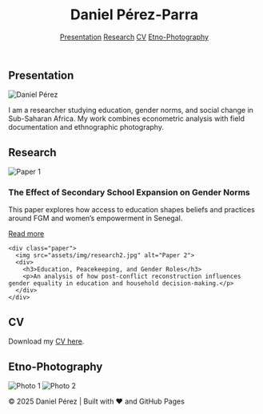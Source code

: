 
<!DOCTYPE html>
<html lang="en">
<head>
  <meta charset="UTF-8">
  <meta name="viewport" content="width=device-width, initial-scale=1.0">
  <link href="https://fonts.googleapis.com/css2?family=Barlow+Condensed:wght@300;400;600&display=swap" rel="stylesheet">
  <link rel="stylesheet" href="assets/css/style.css">
</head>
<body>
  <header>
    <h1>Daniel Pérez-Parra </h1>
    <nav>
      <a href="#presentation">Presentation</a>
      <a href="#research">Research</a>
      <a href="#cv">CV</a>
      <a href="#etno">Etno-Photography</a>
    </nav>
  </header>

  <section id="presentation">
    <h2>Presentation</h2>
    <img src="assets/img/yourphoto.jpg" alt="Daniel Pérez" class="portrait">
    <p>I am a researcher studying education, gender norms, and social change in Sub-Saharan Africa. My work combines econometric analysis with field documentation and ethnographic photography.</p>
  </section>

  <section id="research">
    <h2>Research</h2>
    <div class="paper">
      <img src="assets/img/research1.jpg" alt="Paper 1">
      <div>
        <h3>The Effect of Secondary School Expansion on Gender Norms</h3>
        <p>This paper explores how access to education shapes beliefs and practices around FGM and women’s empowerment in Senegal.</p>
        <a href="https://doi.org/xxxx" target="_blank">Read more</a>
      </div>
    </div>

    <div class="paper">
      <img src="assets/img/research2.jpg" alt="Paper 2">
      <div>
        <h3>Education, Peacekeeping, and Gender Roles</h3>
        <p>An analysis of how post-conflict reconstruction influences gender equality in education and household decision-making.</p>
      </div>
    </div>
  </section>

  <section id="cv">
    <h2>CV</h2>
    <p>Download my <a href="assets/DanielPerez_CV.pdf" target="_blank">CV here</a>.</p>
  </section>

  <section id="etno">
    <h2>Etno-Photography</h2>
    <div class="gallery">
      <img src="assets/img/etno1.jpg" alt="Photo 1">
      <img src="assets/img/etno2.jpg" alt="Photo 2">
    </div>
  </section>

  <footer>
    <p>© 2025 Daniel Pérez | Built with ❤️ and GitHub Pages</p>
  </footer>
</body>
</html>
